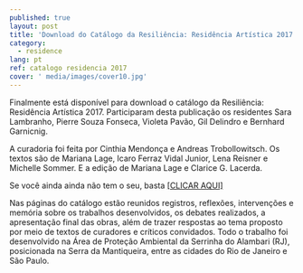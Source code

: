 ```yaml
---
published: true
layout: post
title: 'Download do Catálogo da Resiliência: Residência Artística 2017'
category:
  - residence
lang: pt
ref: catalogo residencia 2017
cover: ' media/images/cover10.jpg'
---
```


Finalmente está disponível para download o catálogo da Resiliência: Residência Artística 2017. Participaram desta publicação os residentes Sara Lambranho, Pierre Souza Fonseca, Violeta Pavão, Gil Delindro e Bernhard Garnicnig.

A curadoria foi feita por Cinthia Mendonça e Andreas Trobollowitsch. 
Os textos são de Mariana Lage, Icaro Ferraz Vidal Junior, Lena Reisner e Michelle Sommer. E a edição de Mariana Lage  e Clarice G. Lacerda.

Se você ainda ainda não tem o seu, basta [[CLICAR AQUI]](/media/docs/resiliencia-residencia-BAIXA.pdf)


Nas páginas do catálogo estão reunidos registros, reflexões, intervenções e memória sobre os trabalhos desenvolvidos, os debates realizados, a apresentação final das obras, além de trazer respostas ao tema proposto por meio de textos de curadores e críticos convidados. Todo o trabalho foi desenvolvido na Área de Proteção Ambiental da Serrinha do Alambari (RJ), posicionada na Serra da Mantiqueira, entre as cidades do Rio de Janeiro e São Paulo.
